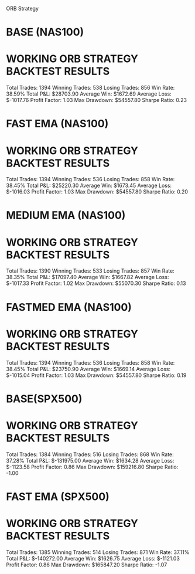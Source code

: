 ORB Strategy

BASE (NAS100)
============================================================
WORKING ORB STRATEGY BACKTEST RESULTS
============================================================
Total Trades: 1394
Winning Trades: 538
Losing Trades: 856
Win Rate: 38.59%
Total P&L: $28703.90
Average Win: $1672.69
Average Loss: $-1017.76
Profit Factor: 1.03
Max Drawdown: $54557.80
Sharpe Ratio: 0.23


FAST EMA (NAS100)
============================================================
WORKING ORB STRATEGY BACKTEST RESULTS
============================================================
Total Trades: 1394
Winning Trades: 536
Losing Trades: 858
Win Rate: 38.45%
Total P&L: $25220.30
Average Win: $1673.45
Average Loss: $-1016.03
Profit Factor: 1.03
Max Drawdown: $54557.80
Sharpe Ratio: 0.20

MEDIUM EMA (NAS100)
============================================================
WORKING ORB STRATEGY BACKTEST RESULTS
============================================================
Total Trades: 1390
Winning Trades: 533
Losing Trades: 857
Win Rate: 38.35%
Total P&L: $17097.40
Average Win: $1667.82
Average Loss: $-1017.33
Profit Factor: 1.02
Max Drawdown: $55070.30
Sharpe Ratio: 0.13

FASTMED EMA (NAS100)
============================================================
WORKING ORB STRATEGY BACKTEST RESULTS
============================================================
Total Trades: 1394
Winning Trades: 536
Losing Trades: 858
Win Rate: 38.45%
Total P&L: $23750.90
Average Win: $1669.14
Average Loss: $-1015.04
Profit Factor: 1.03
Max Drawdown: $54557.80
Sharpe Ratio: 0.19


BASE(SPX500)
============================================================
WORKING ORB STRATEGY BACKTEST RESULTS
============================================================
Total Trades: 1384
Winning Trades: 516
Losing Trades: 868
Win Rate: 37.28%
Total P&L: $-131975.00
Average Win: $1634.28
Average Loss: $-1123.58
Profit Factor: 0.86
Max Drawdown: $159216.80
Sharpe Ratio: -1.00

FAST EMA (SPX500)
============================================================
WORKING ORB STRATEGY BACKTEST RESULTS
============================================================
Total Trades: 1385
Winning Trades: 514
Losing Trades: 871
Win Rate: 37.11%
Total P&L: $-140272.00
Average Win: $1626.75
Average Loss: $-1121.03
Profit Factor: 0.86
Max Drawdown: $165847.20
Sharpe Ratio: -1.07















